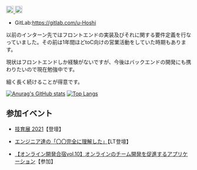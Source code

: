 <!-- # I'm u-Hoshi👋 -->


   
<p align="left"> 
<!--   <a href="https://github.com/u-Hoshi/">
    <img src="https://komarev.com/ghpvc/?username=u-Hoshi" alt="u-Hoshi" />
  </a> -->
  <a href="http://twitter.com/CertainEngineer">
    <img height="20" src="https://img.shields.io/twitter/follow/CertainEngineer?label=Twitter&logo=twitter&style=flat" />
  </a>
  <a href="http://qiita.com/ToaruEngineer">
    <img height="20" src="https://qiita-badge.apiapi.app/s/ToaruEngineer/posts.svg" />
  </a>
</p>

- GitLab:https://gitlab.com/u-Hoshi

以前のインターン先ではフロントエンドの実装及びそれに関する要件定義を行なっていました。その前は1年間ほどtoC向けの営業活動をしていた時期もあります。

現状はフロントエンドしか経験がないですが、今後はバックエンドの開発にも携わりたいので現在勉強中です。

細く長く続けることが得意です。

<!--  ![](https://github-profile-summary-cards.vercel.app/api/cards/profile-details?username=u-Hoshi&theme=github) -->
[![Anurag's GitHub stats](https://github-readme-stats.vercel.app/api?username=u-Hoshi)](https://github.com/anuraghazra/github-readme-stats)
[![Top Langs](https://github-readme-stats.vercel.app/api/top-langs/?username=u-Hoshi&layout=compact)](https://github.com/anuraghazra/github-readme-stats)

## 参加イベント
- [技育展 2021](https://talent.supporterz.jp/geekten/2021/)【登壇】

- [エンジニア達の「〇〇完全に理解した」](https://easy2.connpass.com/event/226964/)【LT登壇】

- [【オンライン開発合宿vol.10】オンラインのチーム開発を促進するアプリケーション](https://talent.supporterz.jp/events/c69cd6bd-bb32-4c29-9fca-9b6e09f15ebb/?utm_source=next&utm_medium=geekcamp)【参加】


<!--
**u-Hoshi/u-Hoshi** is a ✨ _special_ ✨ repository because its `README.md` (this file) appears on your GitHub profile.

Here are some ideas to get you started:

- 🔭 I’m currently working on ...
- 🌱 I’m currently learning ...
- 👯 I’m looking to collaborate on ...
- 🤔 I’m looking for help with ...
- 💬 Ask me about ...
- 📫 How to reach me: ...
- 😄 Pronouns: ...
- ⚡ Fun fact: ...
-->
